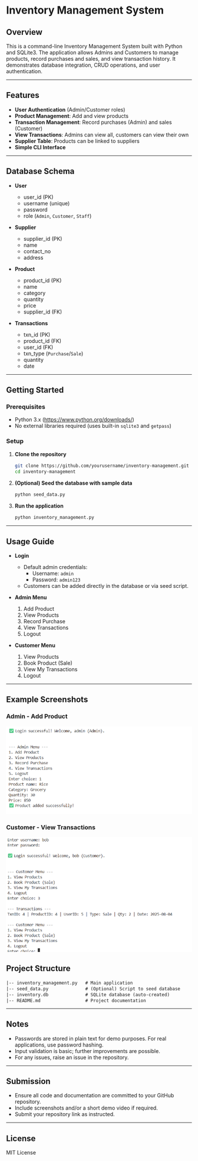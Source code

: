 # Inventory Management System

## Overview
This is a command-line Inventory Management System built with Python and SQLite3. The application allows Admins and Customers to manage products, record purchases and sales, and view transaction history. It demonstrates database integration, CRUD operations, and user authentication.

---

## Features
- **User Authentication** (Admin/Customer roles)
- **Product Management**: Add and view products
- **Transaction Management**: Record purchases (Admin) and sales (Customer)
- **View Transactions**: Admins can view all, customers can view their own
- **Supplier Table**: Products can be linked to suppliers
- **Simple CLI Interface**

---

## Database Schema

- **User**
  - user_id (PK)
  - username (unique)
  - password
  - role (`Admin`, `Customer`, `Staff`)

- **Supplier**
  - supplier_id (PK)
  - name
  - contact_no
  - address

- **Product**
  - product_id (PK)
  - name
  - category
  - quantity
  - price
  - supplier_id (FK)

- **Transactions**
  - txn_id (PK)
  - product_id (FK)
  - user_id (FK)
  - txn_type (`Purchase`/`Sale`)
  - quantity
  - date

---

## Getting Started

### Prerequisites
- Python 3.x (https://www.python.org/downloads/)
- No external libraries required (uses built-in `sqlite3` and `getpass`)

### Setup
1. **Clone the repository**
    ```sh
    git clone https://github.com/yourusername/inventory-management.git
    cd inventory-management
    ```
2. **(Optional) Seed the database with sample data**
    ```sh
    python seed_data.py
    ```
3. **Run the application**
    ```sh
    python inventory_management.py
    ```

---

## Usage Guide

- **Login**
    - Default admin credentials:
        - Username: `admin`
        - Password: `admin123`
    - Customers can be added directly in the database or via seed script.

- **Admin Menu**
    1. Add Product
    2. View Products
    3. Record Purchase
    4. View Transactions
    5. Logout

- **Customer Menu**
    1. View Products
    2. Book Product (Sale)
    3. View My Transactions
    4. Logout

---

## Example Screenshots

### Admin - Add Product
![Admin Add Product](screenshots/admin_add_product.png)

### Customer - View Transactions
![Customer View Transactions](screenshots/customer_view_transactions.png)

## Project Structure

```
|-- inventory_management.py   # Main application
|-- seed_data.py              # (Optional) Script to seed database
|-- inventory.db              # SQLite database (auto-created)
|-- README.md                 # Project documentation
```

---

## Notes
- Passwords are stored in plain text for demo purposes. For real applications, use password hashing.
- Input validation is basic; further improvements are possible.
- For any issues, raise an issue in the repository.

---

## Submission
- Ensure all code and documentation are committed to your GitHub repository.
- Include screenshots and/or a short demo video if required.
- Submit your repository link as instructed.

---

## License
MIT License
